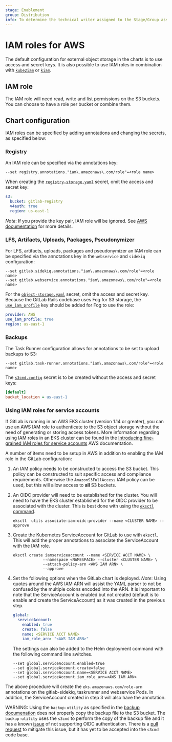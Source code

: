 ```yaml
---
stage: Enablement
group: Distribution
info: To determine the technical writer assigned to the Stage/Group associated with this page, see https://about.gitlab.com/handbook/engineering/ux/technical-writing/#designated-technical-writers
---
```


# IAM roles for AWS

The default configuration for external object storage in the charts is to use access and secret keys.
It is also possible to use IAM roles in combination with [`kube2iam`](https://github.com/jtblin/kube2iam) or [`kiam`](https://github.com/uswitch/kiam).

## IAM role

The IAM role will need read, write and list permissions on the S3 buckets. You can choose to have a role per bucket or combine them.

## Chart configuration

IAM roles can be specified by adding annotations and changing the secrets, as specified below:

### Registry

An IAM role can be specified via the annotations key:

```plaintext
--set registry.annotations."iam\.amazonaws\.com/role"=<role name>
```

When creating the [`registry-storage.yaml`](../../charts/registry/index.md#storage) secret, omit the access and secret key:

```yaml
s3:
  bucket: gitlab-registry
  v4auth: true
  region: us-east-1
```

*Note*: If you provide the key pair, IAM role will be ignored. See [AWS documentation](https://docs.aws.amazon.com/sdk-for-java/v1/developer-guide/credentials.html#credentials-default) for more details.

### LFS, Artifacts, Uploads, Packages, Pseudonymizer

For LFS, artifacts, uploads, packages and pseudonymizer an IAM role can be specified via the annotations key in the `webservice` and `sidekiq` configuration:

```shell
--set gitlab.sidekiq.annotations."iam\.amazonaws\.com/role"=<role name>
--set gitlab.webservice.annotations."iam\.amazonaws\.com/role"=<role name>
```

For the [`object-storage.yaml`](../../charts/globals.md#connection) secret, omit
the access and secret key. Because the GitLab Rails codebase uses Fog for S3
storage, the [`use_iam_profile`](https://docs.gitlab.com/ee/administration/job_artifacts.html#s3-compatible-connection-settings)
key should be added for Fog to use the role:

```yaml
provider: AWS
use_iam_profile: true
region: us-east-1
```

### Backups

The Task Runner configuration allows for annotations to be set to upload backups to S3:

```shell
--set gitlab.task-runner.annotations."iam\.amazonaws\.com/role"=<role name>
```

The [`s3cmd.config`](index.md#backups-storage-example) secret is to be created without the access and secret keys:

```ini
[default]
bucket_location = us-east-1
```

### Using IAM roles for service accounts

If GitLab is running in an AWS EKS cluster (version 1.14 or greater), you can
use an AWS IAM role to authenticate to the S3 object storage without the need
of generating or storing access tokens. More information regarding using
IAM roles in an EKS cluster can be found in the
[Introducing fine-grained IAM roles for service accounts](https://aws.amazon.com/blogs/opensource/introducing-fine-grained-iam-roles-service-accounts/)
AWS documentation.

A number of items need to be setup in AWS in addition to enabling the IAM
role in the GitLab configuration:

1. An IAM policy needs to be constructed to access the S3 bucket.
   This policy can be constructed to suit specific access and compliance
   requirements. Otherwise the `AmazonS3FullAccess` IAM policy can be used,
   but this will allow access to **all** S3 buckets.
1. An OIDC provider will need to be established for the cluster. You will
   need to have the EKS cluster established for the OIDC provider to be
   associated with the cluster. This is best done with using the
   [`eksctl` command](https://eksctl.io/).

   ```shell
   eksctl  utils associate-iam-oidc-provider --name <CLUSTER NAME> --approve
   ```

1. Create the Kubernetes ServiceAccount for GitLab to use with `eksctl`.
   This will add the proper annotations to associate the ServiceAccount with
   the IAM role.

   ```shell
   eksctl create iamserviceaccount --name <SERVICE ACCT NAME> \
                --namespace <NAMESPACE> --cluster <CLUSTER NAME> \
                --attach-policy-arn <AWS IAM ARN> \
                --approve
   ```

1. Set the following options when the GitLab chart is deployed. _Note_: Using
   quotes around the AWS IAM ARN will assist the YAML parser to not be confused
   by the multiple colons encoded into the ARN. It is important to note that
   the ServiceAccount is enabled but not created (default is to enable and
   create the ServiceAccount) as it was created in the previous step.

   ```yaml
   global:
     serviceAccount:
       enabled: true
       create: false
       name: <SERVICE ACCT NAME>
       iam_role_arn: "<AWS IAM ARN>"
   ```

   The settings can also be added to the Helm deployment command with the
   following command line switches.

   ```shell
   --set global.serviceAccount.enabled=true
   --set global.serviceAccount.create=false
   --set global.serviceAccount.name=<SERVICE ACCT NAME>
   --set global.serviceAccount.iam_role_arn=<AWS IAM ARN>
   ```

The above procedure will create the `eks.amazonaws.com/role-arn` annotations
on the gitlab-sidekiq, taskrunner and webservice Pods. In addition, the
ServiceAccount created in step 3 will also have the annotation.

WARNING:
Using the `backup-utility` as specified in the [backup documenation](../../backup-restore/backup.md)
does not properly copy the backup file to the S3 bucket. The `backup-utility` uses
the `s3cmd` to perform the copy of the backup file and it has a known
[issue](https://github.com/s3tools/s3cmd/issues/1075) of not supporting OIDC
authentication. There is a [pull request](https://github.com/s3tools/s3cmd/pull/1112)
to mitigate this issue, but it has yet to be accepted into the `s3cmd` code base.
